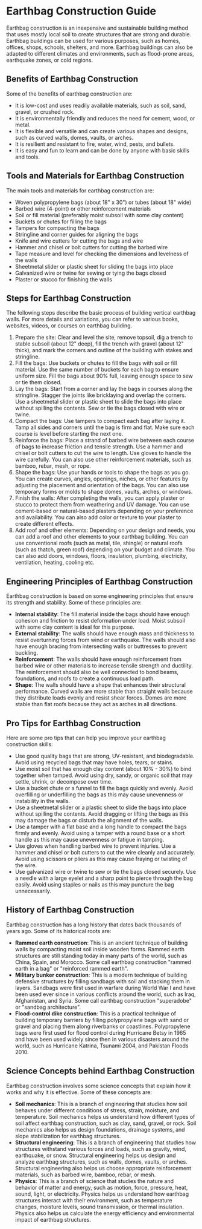 # Earthbag Construction Guide

Earthbag construction is an inexpensive and sustainable building method that uses mostly local soil to create structures that are strong and durable. Earthbag buildings can be used for various purposes, such as homes, offices, shops, schools, shelters, and more. Earthbag buildings can also be adapted to different climates and environments, such as flood-prone areas, earthquake zones, or cold regions.

## Benefits of Earthbag Construction

Some of the benefits of earthbag construction are:

- It is low-cost and uses readily available materials, such as soil, sand, gravel, or crushed rock.
- It is environmentally friendly and reduces the need for cement, wood, or metal.
- It is flexible and versatile and can create various shapes and designs, such as curved walls, domes, vaults, or arches.
- It is resilient and resistant to fire, water, wind, pests, and bullets.
- It is easy and fun to learn and can be done by anyone with basic skills and tools.

## Tools and Materials for Earthbag Construction

The main tools and materials for earthbag construction are:

- Woven polypropylene bags (about 18" x 30") or tubes (about 18" wide)
- Barbed wire (4-point) or other reinforcement materials
- Soil or fill material (preferably moist subsoil with some clay content)
- Buckets or chutes for filling the bags
- Tampers for compacting the bags
- Stringline and corner guides for aligning the bags
- Knife and wire cutters for cutting the bags and wire
- Hammer and chisel or bolt cutters for cutting the barbed wire
- Tape measure and level for checking the dimensions and levelness of the walls
- Sheetmetal slider or plastic sheet for sliding the bags into place
- Galvanized wire or twine for sewing or tying the bags closed
- Plaster or stucco for finishing the walls

## Steps for Earthbag Construction

The following steps describe the basic process of building vertical earthbag walls. For more details and variations, you can refer to various books, websites, videos, or courses on earthbag building.

1. Prepare the site: Clear and level the site, remove topsoil, dig a trench to stable subsoil (about 12" deep), fill the trench with gravel (about 12" thick), and mark the corners and outline of the building with stakes and stringline.
2. Fill the bags: Use buckets or chutes to fill the bags with soil or fill material. Use the same number of buckets for each bag to ensure uniform size. Fill the bags about 90% full, leaving enough space to sew or tie them closed.
3. Lay the bags: Start from a corner and lay the bags in courses along the stringline. Stagger the joints like bricklaying and overlap the corners. Use a sheetmetal slider or plastic sheet to slide the bags into place without spilling the contents. Sew or tie the bags closed with wire or twine.
4. Compact the bags: Use tampers to compact each bag after laying it. Tamp all sides and corners until the bag is firm and flat. Make sure each course is level before starting the next one.
5. Reinforce the bags: Place a strand of barbed wire between each course of bags to increase friction and tensile strength. Use a hammer and chisel or bolt cutters to cut the wire to length. Use gloves to handle the wire carefully. You can also use other reinforcement materials, such as bamboo, rebar, mesh, or rope.
6. Shape the bags: Use your hands or tools to shape the bags as you go. You can create curves, angles, openings, niches, or other features by adjusting the placement and orientation of the bags. You can also use temporary forms or molds to shape domes, vaults, arches, or windows.
7. Finish the walls: After completing the walls, you can apply plaster or stucco to protect them from weathering and UV damage. You can use cement-based or natural-based plasters depending on your preference and availability. You can also add color or texture to your plaster to create different effects.
8. Add roof and other elements: Depending on your design and needs, you can add a roof and other elements to your earthbag building. You can use conventional roofs (such as metal, tile, shingle) or natural roofs (such as thatch, green roof) depending on your budget and climate. You can also add doors, windows, floors, insulation, plumbing,
electricity, ventilation, heating, cooling etc.

## Engineering Principles of Earthbag Construction

Earthbag construction is based on some engineering principles that ensure its strength and stability. Some of these principles are:

- **Internal stability**: The fill material inside the bags should have enough cohesion and friction to resist deformation under load. Moist subsoil with some clay content is ideal for this purpose.
- **External stability**: The walls should have enough mass and thickness to resist overturning forces from wind or earthquake. The walls should also have enough bracing from intersecting walls or buttresses to prevent buckling.
- **Reinforcement**: The walls should have enough reinforcement from barbed wire or other materials to increase tensile strength and ductility. The reinforcement should also be well connected to bond beams, foundations, and roofs to create a continuous load path.
- **Shape**: The walls should have a shape that enhances their structural performance. Curved walls are more stable than straight walls because they distribute loads evenly and resist shear forces. Domes are more stable than flat roofs because they act as arches in all directions.

## Pro Tips for Earthbag Construction

Here are some pro tips that can help you improve your earthbag construction skills:

- Use good quality bags that are strong, UV-resistant, and biodegradable. Avoid using recycled bags that may have holes, tears, or stains.
- Use moist soil that has enough clay content (about 10% - 30%) to bind together when tamped. Avoid using dry, sandy, or organic soil that may settle, shrink, or decompose over time.
- Use a bucket chute or a funnel to fill the bags quickly and evenly. Avoid overfilling or underfilling the bags as this may cause unevenness or instability in the walls.
- Use a sheetmetal slider or a plastic sheet to slide the bags into place without spilling the contents. Avoid dragging or lifting the bags as this may damage the bags or disturb the alignment of the walls.
- Use a tamper with a flat base and a long handle to compact the bags firmly and evenly. Avoid using a tamper with a round base or a short handle as this may cause unevenness or fatigue in tamping.
- Use gloves when handling barbed wire to prevent injuries. Use a hammer and chisel or bolt cutters to cut the wire cleanly and accurately. Avoid using scissors or pliers as this may cause fraying or twisting of the wire.
- Use galvanized wire or twine to sew or tie the bags closed securely. Use a needle with a large eyelet and a sharp point to pierce through the bag easily. Avoid using staples or nails as this may puncture the bag unnecessarily.

## History of Earthbag Construction

Earthbag construction has a long history that dates back thousands of years ago. Some of its historical roots are:

- **Rammed earth construction**: This is an ancient technique of building walls by compacting moist soil inside wooden forms. Rammed earth structures are still standing today in many parts of the world, such as China, Spain, and Morocco. Some call earthbag construction "rammed earth in a bag" or "reinforced rammed earth".
- **Military bunker construction**: This is a modern technique of building defensive structures by filling sandbags with soil and stacking them in layers. Sandbags were first used in warfare during World War I and have been used ever since in various conflicts around the world, such as Iraq, Afghanistan, and Syria. Some call earthbag construction "superadobe" or "sandbag architecture".
- **Flood-control dike construction**: This is a practical technique of building temporary barriers by filling polypropylene bags with sand or gravel and placing them along riverbanks or coastlines. Polypropylene bags were first used for flood control during Hurricane Betsy in 1965 and have been used widely since then in various disasters around the world, such as Hurricane Katrina, Tsunami 2004, and Pakistan Floods 2010.

## Science Concepts behind Earthbag Construction

Earthbag construction involves some science concepts that explain how it works and why it is effective. Some of these concepts are:

- **Soil mechanics**: This is a branch of engineering that studies how soil behaves under different conditions of stress, strain, moisture, and temperature. Soil mechanics helps us understand how different types of soil affect earthbag construction, such as clay, sand, gravel, or rock. Soil mechanics also helps us design foundations, drainage systems, and slope stabilization for earthbag structures.
- **Structural engineering**: This is a branch of engineering that studies how structures withstand various forces and loads, such as gravity, wind, earthquake, or snow. Structural engineering helps us design and analyze earthbag structures, such as walls, domes, vaults, or arches. Structural engineering also helps us choose appropriate reinforcement materials, such as barbed wire, bamboo, rebar, or mesh.
- **Physics**: This is a branch of science that studies the nature and behavior of matter and energy, such as motion, force, pressure,
heat,
sound,
light,
or electricity.
Physics helps us understand how earthbag structures interact with their environment,
such as temperature changes,
moisture levels,
sound transmission,
or thermal insulation.
Physics also helps us calculate
the energy efficiency
and environmental impact
of earthbag structures.


